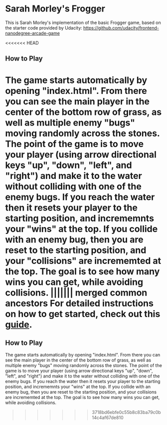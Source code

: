 Sarah Morley's Frogger
===============================

This is Sarah Morley's implementation of the basic Frogger game, based on the starter code provided by Udacity: https://github.com/udacity/frontend-nanodegree-arcade-game

<<<<<<< HEAD
## How to Play

The game starts automatically by opening "index.html". From there you can see the main player in the center of the bottom row of grass, as well as multiple enemy "bugs" moving randomly across the stones. The point of the game is to move your player (using arrow directional keys "up", "down", "left", and "right") and make it to the water without colliding with one of the enemy bugs. If you reach the water then it resets your player to the starting position, and incrememnts your "wins" at the top. If you collide with an enemy bug, then you are reset to the starting position, and your "collisions" are incrememted at the top. The goal is to see how many wins you can get, while avoiding collisions.
||||||| merged common ancestors
For detailed instructions on how to get started, check out this [guide](https://docs.google.com/document/d/1v01aScPjSWCCWQLIpFqvg3-vXLH2e8_SZQKC8jNO0Dc/pub?embedded=true).
=======
## How to Play

The game starts automatically by opening "index.html". From there you can see the main player in the center of the bottom row of grass, as well as multiple enemy "bugs" moving randomly across the stones. The point of the game is to move your player (using arrow directional keys "up", "down", "left", and "right") and make it to the water without colliding with one of the enemy bugs. If you reach the water then it resets your player to the starting position, and incrememnts your "wins" at the top. If you collide with an enemy bug, then you are reset to the starting position, and your collisions are incrememted at the top. The goal is to see how many wins you can get, while avoiding collisions.
>>>>>>> 3718bd6ebfe0c55b8c83ba79c0b14c4af67de810

